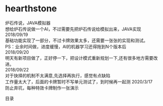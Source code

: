 # hearthstone
炉石传说，JAVA模拟器<Br/>
想给炉石传说做一个AI，不过需要先把炉石传说给模拟出来，JAVA实现<Br/>
2018/09/19<Br/>
基础功能实现了一部分，不过卡牌效果太多，还需要一张张的实现和测试。<Br/>
PS：业余时间做，进度缓慢，AI的机器学习还得拖到N个版本后<Br/>
2018/09/20<Br/>
明天有新项目做了，正好停一下，把设计模式重新规划一下,还有很多地方需要改进。<Br/>
2018/09/22<Br/>
对于抉择的机制不太满意,先选择再执行，感觉有点缺陷<Br/>
工作量太大了，后面的卡牌暂时不写单元测试了，到时候再一起测
2020/3/17<Br/>
防止弃坑，每种特效卡牌制作一张演示

目录